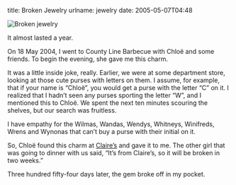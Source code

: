 title: Broken Jewelry
urlname: jewelry
date: 2005-05-07T04:48

![Broken jewelry](https://dl.dropboxusercontent.com/s/kow30saqo0tv890/20050507-jewelry.jpg)

It almost lasted a year.

On 18 May 2004, I went to County Line Barbecue with Chloë and some friends. To begin the evening, she gave me this charm.

It was a little inside joke, really. Earlier, we were at some department store, looking at those cute purses with letters on them. I assume, for example, that if your name is &ldquo;Chloë&rdquo;, you would get a purse with the letter &ldquo;C&rdquo; on it. I realized that I hadn&#x02bc;t seen any purses sporting the letter &ldquo;W&rdquo;, and I mentioned this to Chloë. We spent the next ten minutes scouring the shelves, but our search was fruitless.

I have empathy for the Wilmas, Wandas, Wendys, Whitneys, Winifreds, Wrens and Wynonas that can&#x02bc;t buy a purse with their initial on it.

So, Chloë found this charm at [Claire&#x02bc;s](http://www.claires.com/) and gave it to me. The other girl that was going to dinner with us said, &ldquo;It&#x02bc;s from Claire&#x02bc;s, so it will be broken in two weeks.&rdquo;

Three hundred fifty-four days later, the gem broke off in my pocket.